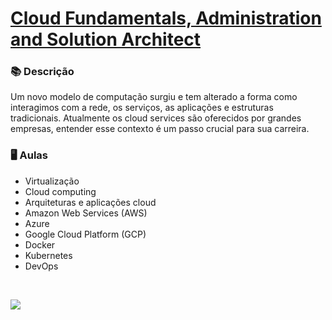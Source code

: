 # [Cloud Fundamentals, Administration and Solution Architect](https://on.fiap.com.br/index.php)

### 📚  Descrição

Um novo modelo de computação surgiu e tem alterado a forma como interagimos com a rede, os serviços, as aplicações e estruturas tradicionais. Atualmente os cloud services são oferecidos por grandes empresas, entender esse contexto é um passo crucial para sua carreira.

### 🖥️  Aulas

- Virtualização    	   	   
- Cloud computing    	   	   
- Arquiteturas e aplicações cloud    	   	   
- Amazon Web Services (AWS)    	   	   
- Azure    	   	   
- Google Cloud Platform (GCP)    	   	   
- Docker    	   	   
- Kubernetes    	   	   
- DevOps

&nbsp;


<a href="https://www.linkedin.com/in/claudia-nogueira-dos-anjos-b71726215/" target="_blank">
        <img src="https://img.shields.io/badge/claudiaanjos-%230077B5.svg?&style=for-the-badge&logo=linkedin&logoColor=white&link=mailto:https://www.linkedin.com/in/claudia-nogueira-dos-anjos-093407180/">
</a>

